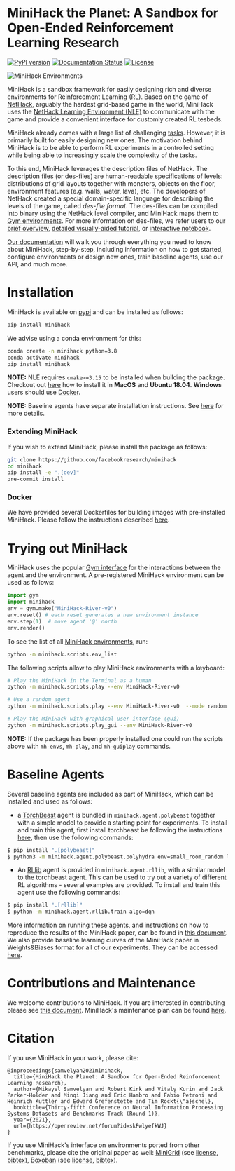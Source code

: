 # MiniHack the Planet: A Sandbox for Open-Ended Reinforcement Learning Research

[![PyPI version](https://img.shields.io/pypi/v/minihack.svg)](https://pypi.python.org/pypi/minihack/)
[![Documentation Status](https://readthedocs.org/projects/minihack/badge/?version=latest)](https://minihack.readthedocs.io/en/latest/?badge=latest)
[![License](https://img.shields.io/badge/License-Apache%202.0-blue.svg)](https://opensource.org/licenses/Apache-2.0)

![MiniHack Environments](/docs/imgs/minihack_envs.png)

MiniHack is a sandbox framework for easily designing rich and diverse environments for Reinforcement Learning (RL).
Based on the game of [NetHack](https://en.wikipedia.org/wiki/NetHack), arguably the hardest grid-based game in the world, MiniHack uses the [NetHack Learning Environment (NLE)](https://github.com/facebookresearch/nle) to communicate with the game and provide a convenient interface for customly created RL tesbeds.

MiniHack already comes with a large list of challenging [tasks](./docs/envs/tasks.md). However, it is primarily built for easily designing new ones.
The motivation behind MiniHack is to be able to perform RL experiments in a controlled setting while being able to increasingly scale the complexity of the tasks.

To this end, MiniHack leverages the description files of NetHack. The description files (or des-files) are human-readable specifications of levels: distributions of grid layouts together with monsters, objects on the floor, environment features (e.g. walls, water, lava), etc. The developers of NetHack created a special domain-specific language for describing the levels of the game, called _des-file format_. The des-files can be compiled into binary using the NetHack level compiler, and MiniHack maps them to [Gym environments](https://github.com/openai/gym). For more information on des-files, we refer users to our [brief overview](https://minihack.readthedocs.io/en/latest/getting-started/des_files.html), [detailed visually-aided tutorial](https://minihack.readthedocs.io/en/latest/tutorials/des_file/index.html), or [interactive notebook](./docs/tutorials/des_file_tutorial.ipynb).

[Our documentation](https://minihack.readthedocs.io/) will walk you through everything you need to know about MiniHack, step-by-step, including information on how to get started, configure environments or design new ones, train baseline agents, use our API, and much more.

# Installation

MiniHack is available on [pypi](https://pypi.org/project/gym-minigrid/) and can be installed as follows:
```bash
pip install minihack
```

We advise using a conda environment for this:

```bash
conda create -n minihack python=3.8
conda activate minihack
pip install minihack
```

**NOTE:** NLE requires `cmake>=3.15` to be installed when building the package. Checkout out [here](https://github.com/facebookresearch/nle#installation) how to install it in __MacOS__ and __Ubuntu 18.04__. __Windows__ users should use [Docker](#docker).

**NOTE:** Baseline agents have separate installation instructions. See [here](#baseline-agents) for more details.

### Extending MiniHack

If you wish to extend MiniHack, please install the package as follows:

```bash
git clone https://github.com/facebookresearch/minihack
cd minihack
pip install -e ".[dev]"
pre-commit install
```

### Docker

We have provided several Dockerfiles for building images with pre-installed MiniHack. Please follow the instructions described [here](./docker/README.md).

# Trying out MiniHack

MiniHack uses the popular [Gym interface](https://github.com/openai/gym) for the interactions between the agent and the environment.
A pre-registered MiniHack environment can be used as follows:

```python
import gym
import minihack
env = gym.make("MiniHack-River-v0")
env.reset() # each reset generates a new environment instance
env.step(1)  # move agent '@' north
env.render()
```

To see the list of all [MiniHack environments](./docs/envs/tasks.md), run:

```bash
python -m minihack.scripts.env_list
```

The following scripts allow to play MiniHack environments with a keyboard:

```bash
# Play the MiniHack in the Terminal as a human
python -m minihack.scripts.play --env MiniHack-River-v0

# Use a random agent
python -m minihack.scripts.play --env MiniHack-River-v0  --mode random

# Play the MiniHack with graphical user interface (gui)
python -m minihack.scripts.play_gui --env MiniHack-River-v0
```

**NOTE:** If the package has been properly installed one could run the scripts above with `mh-envs`, `mh-play`, and `mh-guiplay` commands.

# Baseline Agents

Several baseline agents are included as part of MiniHack, which can be
installed and used as follows:

* a [TorchBeast](https://github.com/facebookresearch/torchbeast) agent is
  bundled in `minihack.agent.polybeast` together with a simple model to provide
  a starting point for experiments. To install and train this agent, first
  install torchbeast be following the instructions
  [here](https://github.com/facebookresearch/torchbeast#installing-polybeast),
  then use the following commands:
``` bash
$ pip install ".[polybeast]"
$ python3 -m minihack.agent.polybeast.polyhydra env=small_room_random learning_rate=0.0001 use_lstm=true total_steps=1000000
```

* An [RLlib](https://github.com/ray-project/ray#rllib-quick-start) agent is
  provided in `minihack.agent.rllib`, with a similar model to the torchbeast agent.
  This can be used to try out a variety of different RL algorithms - several
  examples are provided. To install and train this agent use the following
  commands:
```bash
$ pip install ".[rllib]"
$ python -m minihack.agent.rllib.train algo=dqn
```

More information on running these agents, and instructions on how to reproduce
the results of the MiniHack paper, can be found in [this
document](./minihack/agent/README.md).
We also provide baseline learning curves of the MiniHack paper in Weights&Biases format for all of our experiments. They can be accessed [here](https://wandb.ai/minihack).

# Contributions and Maintenance

We welcome contributions to MiniHack. If you are interested in contributing please see [this document](./CONTRIBUTING.md). MiniHack's maintenance plan can be found [here](./MAINTENANCE.md).

# Citation

If you use MiniHack in your work, please cite:

```
@inproceedings{samvelyan2021minihack,
  title={MiniHack the Planet: A Sandbox for Open-Ended Reinforcement Learning Research},
  author={Mikayel Samvelyan and Robert Kirk and Vitaly Kurin and Jack Parker-Holder and Minqi Jiang and Eric Hambro and Fabio Petroni and Heinrich Kuttler and Edward Grefenstette and Tim Rockt{\"a}schel},
  booktitle={Thirty-fifth Conference on Neural Information Processing Systems Datasets and Benchmarks Track (Round 1)},
  year={2021},
  url={https://openreview.net/forum?id=skFwlyefkWJ}
}
```

If you use MiniHack's interface on environments ported from other benchmarks, please cite the original paper as well: [MiniGrid](https://github.com/maximecb/gym-minigrid/) (see [license](https://github.com/maximecb/gym-minigrid/blob/master/LICENSE), [bibtex](https://github.com/maximecb/gym-minigrid/#minimalistic-gridworld-environment-minigrid)), [Boxoban](https://github.com/deepmind/boxoban-levels/) (see [license](https://github.com/deepmind/boxoban-levels/blob/master/LICENSE), [bibtex](https://github.com/deepmind/boxoban-levels/#bibtex)).

<!-- # Papers using the MiniHack
- Samvelyan et al. [MiniHack The Planet](https://arxiv.org/abs/20XX.YYYY) (FAIR, UCL, Oxford)

Open a [pull request](https://github.com/facebookresearch/minihack/edit/main/README.md) to add papers. -->

